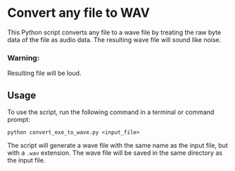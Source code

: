 # Convert any file to WAV

This Python script converts any file to a wave file by treating the raw byte data of the file as audio data. The resulting wave file will sound like noise.
### Warning:
Resulting file will be loud.

## Usage

 
To use the script, run the following command in a terminal or command prompt:

`python convert_exe_to_wave.py <input_file>`

The script will generate a wave file with the same name as the input file, but with a `.wav` extension. The wave file will be saved in the same directory as the input file.

